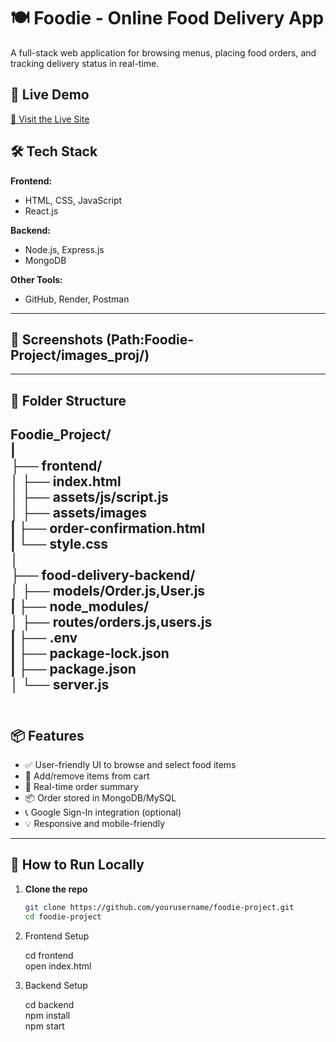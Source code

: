 # 🍽️ Foodie - Online Food Delivery App
A full-stack web application for browsing menus, placing food orders, and tracking delivery status in real-time.

## 🚀 Live Demo
[🔗 Visit the Live Site](https://foodie-project-1n0r.onrender.com/)

## 🛠️ Tech Stack

**Frontend:**
- HTML, CSS, JavaScript
- React.js

**Backend:**
- Node.js, Express.js
- MongoDB 

**Other Tools:**
- GitHub, Render, Postman

---

## 📸 Screenshots (Path:Foodie-Project/images_proj/)

---

## 📂 Folder Structure
Foodie_Project/<br>
|<br>
├── frontend/<br>
│ ├── index.html<br>
│ ├── assets/js/script.js<br>
│ ├── assets/images<br>
| ├── order-confirmation.html<br>
| └── style.css<br>
│<br>
├── food-delivery-backend/<br>
│ ├── models/Order.js,User.js<br>
| ├── node_modules/<br>
│ ├── routes/orders.js,users.js<br>
| ├── .env<br>
| ├── package-lock.json<br>
| ├── package.json<br>
│ └── server.js <br>
<br>
---

## 📦 Features

- ✅ User-friendly UI to browse and select food items
- 🛒 Add/remove items from cart
- 📑 Real-time order summary
- 📦 Order stored in MongoDB/MySQL
- 📞 Google Sign-In integration (optional)
- 💡 Responsive and mobile-friendly

---

## 🧠 How to Run Locally

1. **Clone the repo**
   ```bash
   git clone https://github.com/yourusername/foodie-project.git
   cd foodie-project
2. Frontend Setup
   
   cd frontend<br>
   open index.html
   
4. Backend Setup

   cd backend<br>
   npm install<br>
   npm start


